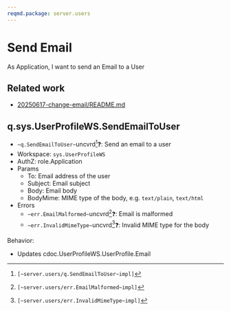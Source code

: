 ```yaml
---
reqmd.package: server.users
---
```

# Send Email

As Application, I want to send an Email to a User

## Related work

- [20250617-change-email/README.md](../../rsch/20250617-change-email/README.md)

## q.sys.UserProfileWS.SendEmailToUser

- `~q.SendEmailToUser~`uncvrd[^1]❓: Send an email to a user
- Workspace: `sys.UserProfileWS`
- AuthZ: role.Application
- Params
  - To: Email address of the user
  - Subject: Email subject
  - Body: Email body
  - BodyMime: MIME type of the body, e.g. `text/plain`, `text/html`
- Errors
  - `~err.EmailMalformed~`uncvrd[^2]❓: Email is malformed
  - `~err.InvalidMimeType~`uncvrd[^3]❓: Invalid MIME type for the body

Behavior:

- Updates cdoc.UserProfileWS.UserProfile.Email

[^1]: `[~server.users/q.SendEmailToUser~impl]`
[^2]: `[~server.users/err.EmailMalformed~impl]`
[^3]: `[~server.users/err.InvalidMimeType~impl]`
